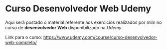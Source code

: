 # Curso Desenvolvedor Web Udemy
 Aqui será postado o material referente aos exercicios realizados por mim no curso de **desenvolvedor Web** disponíbilizado na *Udemy*.

 Link para o curso: https://www.udemy.com/course/curso-desenvolvedor-web-completo/

